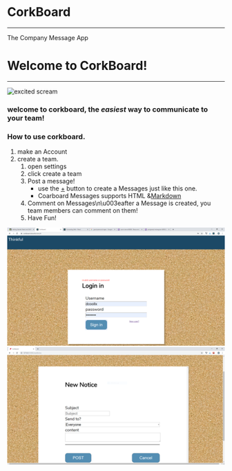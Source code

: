 # CorkBoard
___
The Company Message App
# Welcome to CorkBoard!

___
![excited scream](https://media3.giphy.com/media/7eAvzJ0SBBzHy/source.gif)


### welcome to corkboard, the _easiest_ way to communicate to your team!


### How to use corkboard.
1. make an Account 
2. create a team.
    1. open settings
    2. click create a team
    3. Post a message!
        - use the [+](\'/newNotice\') button to create a Messages just like this one.
        - Coarboard Messages supports HTML &[Markdown](https://www.markdowntutorial.com/)
    4. Comment on Messages\n\u003eafter a Message is created, you team members can comment on them!
    5. Have Fun!
    
    
![login](screenshots/corkboard_login.PNG)
![new Notice](screenshots/newNotice.PNG)


